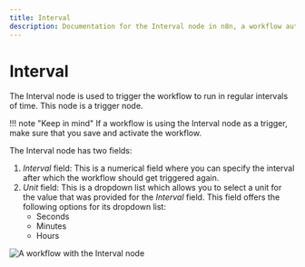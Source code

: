 ```yaml
---
title: Interval
description: Documentation for the Interval node in n8n, a workflow automation platform. Includes guidance on usage, and links to examples.
---
```


# Interval

The Interval node is used to trigger the workflow to run in regular intervals of time. This node is a trigger node.

!!! note "Keep in mind"
    If a workflow is using the Interval node as a trigger, make sure that you save and activate the workflow.


The Interval node has two fields:
1. *Interval* field: This is a numerical field where you can specify the interval after which the workflow should get triggered again.
2. *Unit* field: This is a dropdown list which allows you to select a unit for the value that was provided for the *Interval* field. This field offers the following options for its dropdown list:
    - Seconds
    - Minutes
    - Hours

![A workflow with the Interval node](/_images/integrations/builtin/core-nodes/interval/workflow.png)





